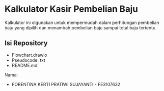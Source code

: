 # Kalkulator Kasir Pembelian Baju

Kalkulator ini digunakan untuk mempermudah dalam perhitungan pembelian baju yang dipilih dan menambah pembelian baju sampai total baju tertentu.

## Isi Repository
- Flowchart.drawio
- Pseudocode. txt
- README.md

Nama:
- FORENTINA KERTI PRATIWI SUJAYANTI - FE3107632